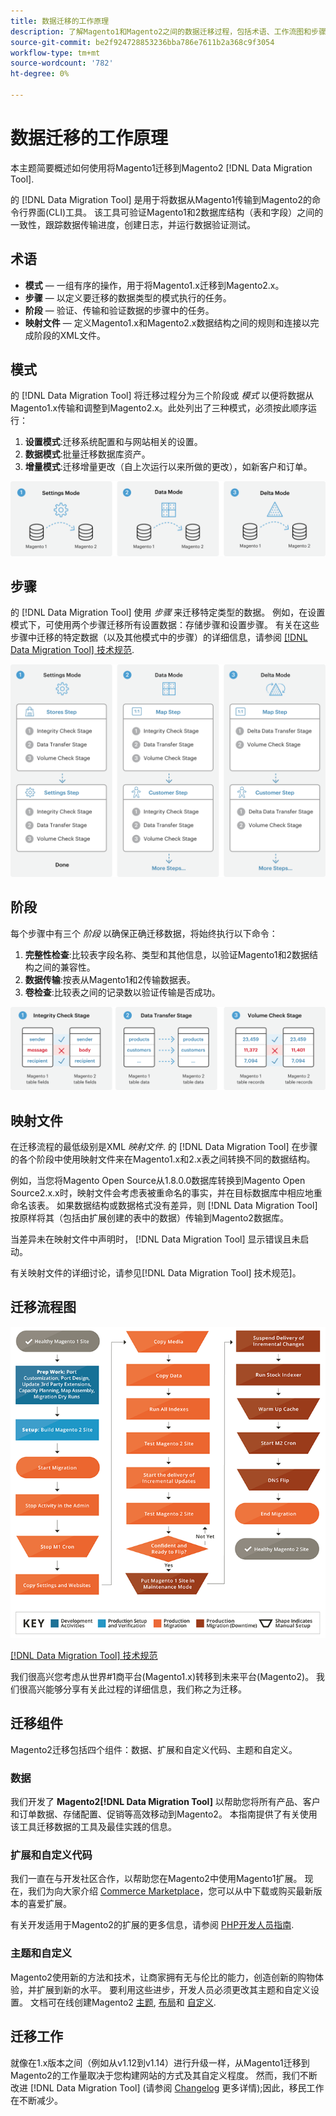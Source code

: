 ```yaml
---
title: 数据迁移的工作原理
description: 了解Magento1和Magento2之间的数据迁移过程，包括术语、工作流图和步骤。
source-git-commit: be2f924728853236bba786e7611b2a368c9f3054
workflow-type: tm+mt
source-wordcount: '782'
ht-degree: 0%

---
```



# 数据迁移的工作原理

本主题简要概述如何使用将Magento1迁移到Magento2 [!DNL Data Migration Tool].

的 [!DNL Data Migration Tool] 是用于将数据从Magento1传输到Magento2的命令行界面(CLI)工具。 该工具可验证Magento1和2数据库结构（表和字段）之间的一致性，跟踪数据传输进度，创建日志，并运行数据验证测试。

## 术语

* **模式**  — 一组有序的操作，用于将Magento1.x迁移到Magento2.x。
* **步骤**  — 以定义要迁移的数据类型的模式执行的任务。
* **阶段**  — 验证、传输和验证数据的步骤中的任务。
* **映射文件**  — 定义Magento1.x和Magento2.x数据结构之间的规则和连接以完成阶段的XML文件。

## 模式

的 [!DNL Data Migration Tool] 将迁移过程分为三个阶段或 *模式* 以便将数据从Magento1.x传输和调整到Magento2.x。此处列出了三种模式，必须按此顺序运行：

1. **设置模式**:迁移系统配置和与网站相关的设置。
1. **数据模式**:批量迁移数据库资产。
1. **增量模式**:迁移增量更改（自上次运行以来所做的更改），如新客户和订单。

![迁移模式](../../assets/data-migration/MigrationModes2.png)

## 步骤

的 [!DNL Data Migration Tool] 使用 *步骤* 来迁移特定类型的数据。 例如，在设置模式下，可使用两个步骤迁移所有设置数据：存储步骤和设置步骤。 有关在这些步骤中迁移的特定数据（以及其他模式中的步骤）的详细信息，请参阅 [[!DNL Data Migration Tool] 技术规范](technical-specification.md).

![迁移概述](../../assets/data-migration/MigrationOverview2.png)

## 阶段

每个步骤中有三个 *阶段* 以确保正确迁移数据，将始终执行以下命令：

1. **完整性检查**:比较表字段名称、类型和其他信息，以验证Magento1和2数据结构之间的兼容性。
1. **数据传输**:按表从Magento1和2传输数据表。
1. **卷检查**:比较表之间的记录数以验证传输是否成功。

![迁移阶段](../../assets/data-migration/MigrationSteps2.png)

## 映射文件

在迁移流程的最低级别是XML *映射文件*. 的 [!DNL Data Migration Tool] 在步骤的各个阶段中使用映射文件来在Magento1.x和2.x表之间转换不同的数据结构。

例如，当您将Magento Open Source从1.8.0.0数据库转换到Magento Open Source2.x.x时，映射文件会考虑表被重命名的事实，并在目标数据库中相应地重命名该表。 如果数据结构或数据格式没有差异，则 [!DNL Data Migration Tool] 按原样将其（包括由扩展创建的表中的数据）传输到Magento2数据库。

当差异未在映射文件中声明时， [!DNL Data Migration Tool] 显示错误且未启动。

有关映射文件的详细讨论，请参见[!DNL Data Migration Tool] 技术规范]。

## 迁移流程图

![迁移流程](../../assets/data-migration/migration_flow.png)

[[!DNL Data Migration Tool] 技术规范](technical-specification.md)

我们很高兴您考虑从世界#1商平台(Magento1.x)转移到未来平台(Magento2)。 我们很高兴能够分享有关此过程的详细信息，我们称之为迁移。

## 迁移组件

Magento2迁移包括四个组件：数据、扩展和自定义代码、主题和自定义。

### 数据

我们开发了 **Magento2[!DNL Data Migration Tool]** 以帮助您将所有产品、客户和订单数据、存储配置、促销等高效移动到Magento2。 本指南提供了有关使用该工具迁移数据的工具及最佳实践的信息。

### 扩展和自定义代码

我们一直在与开发社区合作，以帮助您在Magento2中使用Magento1扩展。 现在，我们为向大家介绍 [Commerce Marketplace](https://marketplace.magento.com/)，您可以从中下载或购买最新版本的喜爱扩展。

有关开发适用于Magento2的扩展的更多信息，请参阅 [PHP开发人员指南](https://developer.adobe.com/commerce/php/development/).

### 主题和自定义

Magento2使用新的方法和技术，让商家拥有无与伦比的能力，创造创新的购物体验，并扩展到新的水平。 要利用这些进步，开发人员必须更改其主题和自定义设置。 文档可在线创建Magento2 [主题](https://developer.adobe.com/commerce/frontend-core/guide/themes/), [布局](https://developer.adobe.com/commerce/frontend-core/guide/layouts/)和 [自定义](https://developer.adobe.com/commerce/frontend-core/guide/layouts/xml-manage/).

## 迁移工作

就像在1.x版本之间（例如从v1.12到v1.14）进行升级一样，从Magento1迁移到Magento2的工作量取决于您构建网站的方式及其自定义程度。
然而，我们不断改进 [!DNL Data Migration Tool] (请参阅 [Changelog](https://github.com/magento/data-migration-tool/blob/2.3/CHANGELOG.md) 更多详情);因此，移民工作在不断减少。
